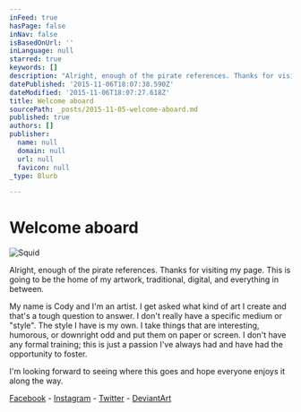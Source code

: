 ```yaml
---
inFeed: true
hasPage: false
inNav: false
isBasedOnUrl: ''
inLanguage: null
starred: true
keywords: []
description: "Alright, enough of the pirate references. Thanks for visiting my page. This is going to be the home of my artwork, traditional, digital, and everything in between.  My name is Cody and I'm an artist. I get asked what kind of art I create and that's a tough question to answer. I don't really have a specific medium or \"style\". The style I have is my own. I take things that are interesting, humorous, or downright odd and put them on paper or screen. I don't have any formal training; this is just a passion I've always had and have had the opportunity to foster.  I'm looking forward to seeing where this goes and hope everyone enjoys it along the way.  Facebook - Instagram - Twitter - DeviantArt"
datePublished: '2015-11-06T18:07:38.590Z'
dateModified: '2015-11-06T18:07:27.618Z'
title: Welcome aboard
sourcePath: _posts/2015-11-05-welcome-aboard.md
published: true
authors: []
publisher:
  name: null
  domain: null
  url: null
  favicon: null
_type: Blurb

---
```

# Welcome aboard
![Squid](https://the-grid-user-content.s3-us-west-2.amazonaws.com/5ec99430-d15f-47de-bcec-e1f091e4d84c.png)

Alright, enough of the pirate references. Thanks for visiting my page. This is going to be the home of my artwork, traditional, digital, and everything in between.

My name is Cody and I'm an artist. I get asked what kind of art I create and that's a tough question to answer. I don't really have a specific medium or "style". The style I have is my own. I take things that are interesting, humorous, or downright odd and put them on paper or screen. I don't have any formal training; this is just a passion I've always had and have had the opportunity to foster.

I'm looking forward to seeing where this goes and hope everyone enjoys it along the way.

[Facebook][0] - [Instagram][1] - [Twitter][2] - [DeviantArt][3]

[0]: https://www.facebook.com/cptnrotgutredbeard
[1]: https://instagram.com/cptn_rotgut_redbeard/
[2]: https://twitter.com/Cptn_Red
[3]: http://rotgutredbeard.deviantart.com/